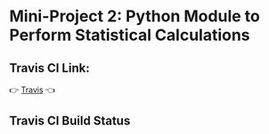 # Mini-Project 2: Python Module to Perform Statistical Calculations

## Travis CI Link:
:point_right: [Travis]() :point_left:

## Travis CI Build Status